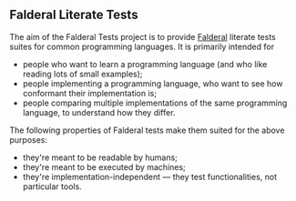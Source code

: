 ## Falderal Literate Tests

The aim of the Falderal Tests project is to provide [Falderal][]
literate tests suites for common programming languages.
It is primarily intended for

*   people who want to learn a programming language (and who like reading lots of small examples);
*   people implementing a programming language, who want to see how conformant their implementation is;
*   people comparing multiple implementations of the same programming language, to understand how they differ.

The following properties of Falderal tests make them suited for the above purposes:

*   they're meant to be readable by humans;
*   they're meant to be executed by machines;
*   they're implementation-independent — they test functionalities, not particular tools.

[Falderal]: https://catseye.tc/node/Falderal
